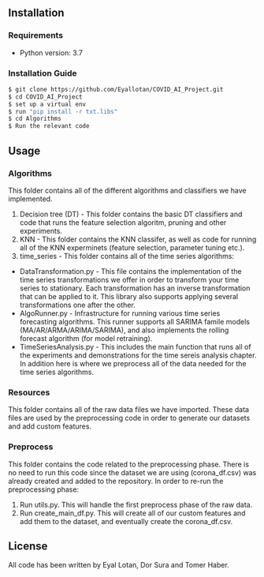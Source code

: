 ## Installation

### Requirements 
* Python version: 3.7

### Installation Guide

```bash
$ git clone https://github.com/Eyallotan/COVID_AI_Project.git
$ cd COVID_AI_Project
$ set up a virtual env
$ run "pip install -r txt.libs" 
$ cd Algorithms
$ Run the relevant code
```

## Usage

### Algorithms  
This folder contains all of the different algorithms and classifiers we have implemented. 
1. Decision tree (DT) - This folder contains the basic DT classifiers and code that runs the feature selection
algoritm, pruning and other experiments.
2. KNN - This folder contains the KNN classifer, as well as code for running all of the KNN experminets (feature 
selection, parameter tuning etc.).
3. time_series - This folder contains all of the time series algorithms:
* DataTransformation.py - This file contains the implementation of the time series transformations we offer in order to transform your time series to stationary. Each transformation has an inverse transformation that can be applied to it. This library also supports applying several transformations one after the other. 
* AlgoRunner.py - Infrastructure for running various time series forecasting algorithms. This runner supports all SARIMA famile models (MA/AR/ARMA/ARIMA/SARIMA), and also implements the rolling forecast algorithm (for model retraining). 
* TimeSeriesAnalysis.py - This includes the main function that runs all of the experiments and demonstrations for the time sereis analysis chapter. In addition here is where we preprocess all of the data needed for the time series algorithms.
	   
### Resources 
This folder contains all of the raw data files we have imported. These data files are used by the preprocessing code
in order to generate our datasets and add custom features.

### Preprocess  
This folder contains the code related to the preprocessing phase. There is no need to run this code since 
the dataset we are using (corona_df.csv) was already created and added to the repository. 
In order to re-run the preprocessing phase:
1. Run utils.py. This will handle the first preprocess phase of the raw data.
2. Run create_main_df.py. This will create all of our custom features and add them to the dataset, and eventually
create the corona_df.csv. 

## License

All code has been written by Eyal Lotan, Dor Sura and Tomer Haber.
